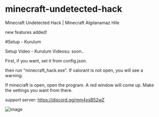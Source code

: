 # minecraft-undetected-hack
Minecraft Undetected Hack | Minecraft Algılanamaz Hile 

new features added!

#Setup - Kurulum

Setup Video - Kurulum Videosu: soon..


First, if you want, set it from config.json.

then run "minecraft_hack.exe". If valorant is not open, you will see a warning.

If minecraft is open, open the program. A red window will come up. Make the settings you want from there.

support server: https://discord.gg/mm4xsB52wZ


![image](https://user-images.githubusercontent.com/102488470/161603427-930b8690-3a92-4e15-afea-fa1c5029797b.png)

